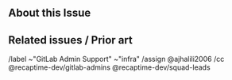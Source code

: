 ## About this Issue

<!--

Please describe your issue, and why you need a specific action from someone with Maintainer+ role in our GitLab namespaces or if you need assistance from @tulir.

Please limit your support requests to things that you very specifically need maintainer permissions and up. We cannot help you debug your project, unless it is related to
our CI setup.

--->

## Related issues / Prior art

<!-- Mention links to related content and issues here. >

<!-- DO NOT TOUCH BELOW THIS LINE -->
/label ~"GitLab Admin Support" ~"infra"
/assign @ajhalili2006
/cc @recaptime-dev/gitlab-admins @recaptime-dev/squad-leads